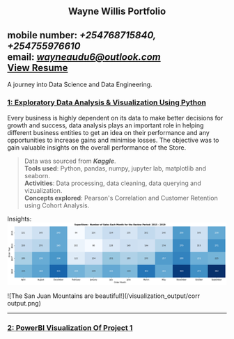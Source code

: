 ## <center>Wayne Willis Portfolio</center>
mobile number: ***+254768715840, +254755976610***<br>
email: ***wayneaudu6@outlook.com***<br>
<a id="raw-url" href="https://raw.githubusercontent.com/WayneNyariroh/portfolio/main/Wayne_Willis_RESUME.pdf">View Resume</a>
---
A journey into Data Science and Data Engineering.

### [1: Exploratory Data Analysis & Visualization Using Python](https://github.com/WayneNyariroh/StoreSales_Analysis)
Every business is highly dependent on its data to make better decisions for growth and success, data analysis plays an important role in helping different business entities to get an idea on their performance and any opportunities to increase gains and minimise losses. 
The objective was to gain valuable insights on the overall performance of the Store.
> Data was sourced from ***Kaggle***. <br>
> **Tools used**: Python, pandas, numpy, jupyter lab, matplotlib and seaborn. <br>
> **Activities**: Data processing, data cleaning, data querying and vizualization. <br>
> **Concepts explored**: Pearson's Correlation and Customer Retention using Cohort Analysis. <br>

Insights:<br>
![Month and Sales!](/visualization_output/monthlysales.png)<br>

![The San Juan Mountains are beautiful!](/visualization_output/corr output.png)<br>

---

### [2: PowerBI Visualization Of Project 1](https://github.com/WayneNyariroh/StoreSales_PowerBI_Dashboard)




